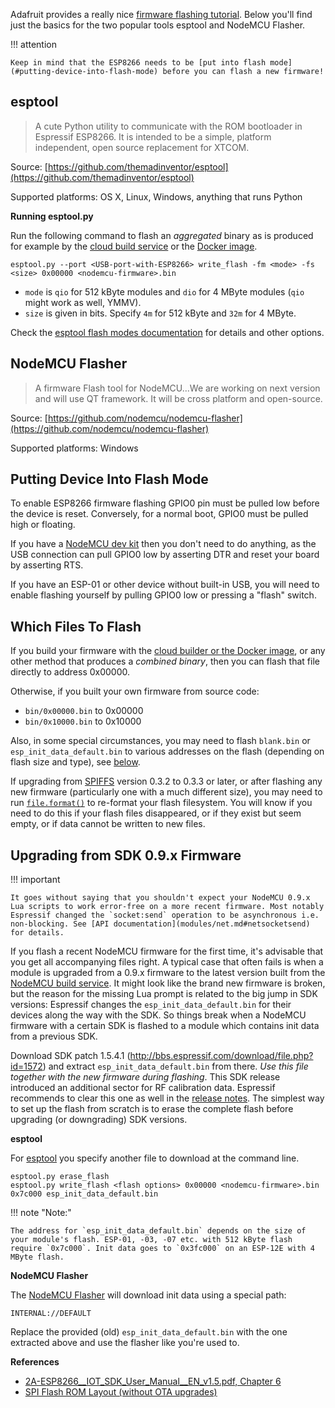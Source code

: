 Adafruit provides a really nice [firmware flashing tutorial](https://learn.adafruit.com/building-and-running-micropython-on-the-esp8266/flash-firmware). Below you'll find just the basics for the two popular tools esptool and NodeMCU Flasher.

!!! attention

    Keep in mind that the ESP8266 needs to be [put into flash mode](#putting-device-into-flash-mode) before you can flash a new firmware!

## esptool
> A cute Python utility to communicate with the ROM bootloader in Espressif ESP8266. It is intended to be a simple, platform independent, open source replacement for XTCOM.

Source: [https://github.com/themadinventor/esptool](https://github.com/themadinventor/esptool)

Supported platforms: OS X, Linux, Windows, anything that runs Python

**Running esptool.py**

Run the following command to flash an *aggregated* binary as is produced for example by the [cloud build service](build.md#cloud-build-service) or the [Docker image](build.md#docker-image).

`esptool.py --port <USB-port-with-ESP8266> write_flash -fm <mode> -fs <size> 0x00000 <nodemcu-firmware>.bin`

- `mode` is `qio` for 512&nbsp;kByte modules and `dio` for 4&nbsp;MByte modules (`qio` might work as well, YMMV).
- `size` is given in bits. Specify `4m` for 512&nbsp;kByte and `32m` for 4&nbsp;MByte.

Check the [esptool flash modes documentation](https://github.com/themadinventor/esptool#flash-modes) for details and other options.

## NodeMCU Flasher
> A firmware Flash tool for NodeMCU...We are working on next version and will use QT framework. It will be cross platform and open-source.

Source: [https://github.com/nodemcu/nodemcu-flasher](https://github.com/nodemcu/nodemcu-flasher)

Supported platforms: Windows

## Putting Device Into Flash Mode

To enable ESP8266 firmware flashing GPIO0 pin must be pulled low before the device is reset. Conversely, for a normal boot, GPIO0 must be pulled high or floating.

If you have a [NodeMCU dev kit](https://github.com/nodemcu/nodemcu-devkit-v1.0) then you don't need to do anything, as the USB connection can pull GPIO0 low by asserting DTR and reset your board by asserting RTS.

If you have an ESP-01 or other device without built-in USB, you will need to enable flashing yourself by pulling GPIO0 low or pressing a "flash" switch.

## Which Files To Flash

If you build your firmware with the [cloud builder or the Docker image](build.md), or any other method that produces a *combined binary*, then you can flash that file directly to address 0x00000.

Otherwise, if you built your own firmware from source code:

- `bin/0x00000.bin` to 0x00000
- `bin/0x10000.bin` to 0x10000

Also, in some special circumstances, you may need to flash `blank.bin` or `esp_init_data_default.bin` to various addresses on the flash (depending on flash size and type), see [below](#upgrading-from-sdk-09x-firmware).

If upgrading from [SPIFFS](https://github.com/pellepl/spiffs) version 0.3.2 to 0.3.3 or later, or after flashing any new firmware (particularly one with a much different size), you may need to run [`file.format()`](modules/file.md#fileformat) to re-format your flash filesystem. You will know if you need to do this if your flash files disappeared, or if they exist but seem empty, or if data cannot be written to new files.

## Upgrading from SDK 0.9.x Firmware

!!! important

    It goes without saying that you shouldn't expect your NodeMCU 0.9.x Lua scripts to work error-free on a more recent firmware. Most notably Espressif changed the `socket:send` operation to be asynchronous i.e. non-blocking. See [API documentation](modules/net.md#netsocketsend) for details.

If you flash a recent NodeMCU firmware for the first time, it's advisable that you get all accompanying files right. A typical case that often fails is when a module is upgraded from a 0.9.x firmware to the latest version built from the [NodeMCU build service](http://nodemcu-build.com). It might look like the brand new firmware is broken, but the reason for the missing Lua prompt is related to the big jump in SDK versions: Espressif changes the `esp_init_data_default.bin` for their devices along the way with the SDK. So things break when a NodeMCU firmware with a certain SDK is flashed to a module which contains init data from a previous SDK.

Download SDK patch 1.5.4.1 (http://bbs.espressif.com/download/file.php?id=1572) and extract `esp_init_data_default.bin` from there. *Use this file together with the new firmware during flashing*. This SDK release introduced an additional sector for RF calibration data. Espressif recommends to clear this one as well in the [release notes](http://bbs.espressif.com/viewtopic.php?f=46&t=2376). The simplest way to set up the flash from scratch is to erase the complete flash before upgrading (or downgrading) SDK versions.

**esptool**

For [esptool](https://github.com/themadinventor/esptool) you specify another file to download at the command line.
```
esptool.py erase_flash
esptool.py write_flash <flash options> 0x00000 <nodemcu-firmware>.bin 0x7c000 esp_init_data_default.bin
```

!!! note "Note:"

    The address for `esp_init_data_default.bin` depends on the size of your module's flash. ESP-01, -03, -07 etc. with 512 kByte flash require `0x7c000`. Init data goes to `0x3fc000` on an ESP-12E with 4 MByte flash.

**NodeMCU Flasher**

The [NodeMCU Flasher](https://github.com/nodemcu/nodemcu-flasher) will download init data using a special path:
```
INTERNAL://DEFAULT
```

Replace the provided (old) `esp_init_data_default.bin` with the one extracted above and use the flasher like you're used to.

**References**

* [2A-ESP8266__IOT_SDK_User_Manual__EN_v1.5.pdf, Chapter 6](http://bbs.espressif.com/viewtopic.php?f=51&t=1024)
* [SPI Flash ROM Layout (without OTA upgrades)](https://github.com/esp8266/esp8266-wiki/wiki/Memory-Map#spi-flash-rom-layout-without-ota-upgrades)
